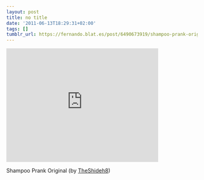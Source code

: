 ```yaml
---
layout: post
title: no title
date: '2011-06-13T18:29:31+02:00'
tags: []
tumblr_url: https://fernando.blat.es/post/6490673919/shampoo-prank-original-by-theshideh8
---
```

<iframe width="400" height="300" id="youtube_iframe" src="https://www.youtube.com/embed/6PKQE8FM2Uw?feature=oembed&amp;enablejsapi=1&amp;origin=https://safe.txmblr.com&amp;wmode=opaque" frameborder="0" allow="accelerometer; autoplay; encrypted-media; gyroscope; picture-in-picture" allowfullscreen></iframe>  

Shampoo Prank Original (by [TheShideh8](http://www.youtube.com/watch?v=6PKQE8FM2Uw&feature=youtu.be))
